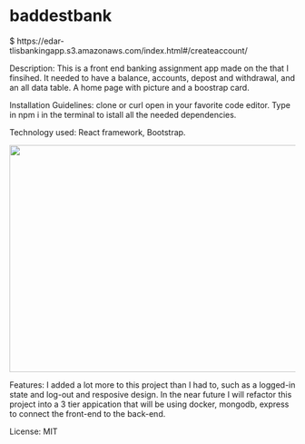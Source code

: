 <h1> baddestbank</h1> 
$ https://edar-tlisbankingapp.s3.amazonaws.com/index.html#/createaccount/
  <p>Description: This is a front end banking assignment app made on the that I finsihed. It needed to have a balance, accounts, depost and withdrawal, and an all data table. A home page with picture and a boostrap card.</p>   
    <p>Installation Guidelines: clone or curl open in your favorite code editor. Type in npm i in the terminal to istall all the needed dependencies.</p>
    <p>Technology used: React framework, Bootstrap.</p> 
    <img style="width:600px ; height:400px" src="https://user-images.githubusercontent.com/108901257/227074638-3be947d0-5e97-412a-9ce0-2c3d5dea3e85.png">
    </img>
    <p>Features: I added a lot more to this project than I had to, such as a logged-in state and log-out and resposive design. In the near future I will refactor this project into a 3 tier appication that will be using docker, mongodb, express to connect the front-end to the back-end. </p>
    <p>License: MIT</p>
